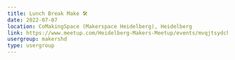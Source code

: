 ```yaml
---
title: Lunch Break Make 🛠️
date: 2022-07-07
location: CoMakingSpace (Makerspace Heidelberg), Heidelberg
link: https://www.meetup.com/Heidelberg-Makers-Meetup/events/mvqjtsydckbkb/
usergroup: makershd
type: usergroup
---
```

